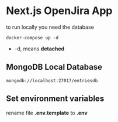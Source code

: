 # Next.js OpenJira App

to run locally you need the database

```
docker-compose up -d
```

- -d, means **detached**

## MongoDB Local Database

```
mongodb://localhost:27017/entriesdb
```

## Set environment variables
rename file __.env.template__ to __.env__